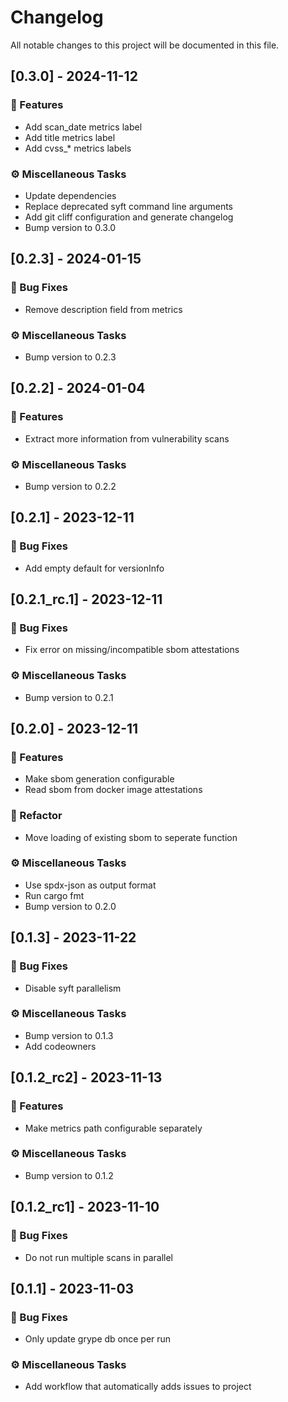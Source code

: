 # Changelog

All notable changes to this project will be documented in this file.

## [0.3.0] - 2024-11-12

### 🚀 Features

- Add scan_date metrics label
- Add title metrics label
- Add cvss_* metrics labels

### ⚙️ Miscellaneous Tasks

- Update dependencies
- Replace deprecated syft command line arguments
- Add git cliff configuration and generate changelog
- Bump version to 0.3.0

## [0.2.3] - 2024-01-15

### 🐛 Bug Fixes

- Remove description field from metrics

### ⚙️ Miscellaneous Tasks

- Bump version to 0.2.3

## [0.2.2] - 2024-01-04

### 🚀 Features

- Extract more information from vulnerability scans

### ⚙️ Miscellaneous Tasks

- Bump version to 0.2.2

## [0.2.1] - 2023-12-11

### 🐛 Bug Fixes

- Add empty default for versionInfo

## [0.2.1_rc.1] - 2023-12-11

### 🐛 Bug Fixes

- Fix error on missing/incompatible sbom attestations

### ⚙️ Miscellaneous Tasks

- Bump version to 0.2.1

## [0.2.0] - 2023-12-11

### 🚀 Features

- Make sbom generation configurable
- Read sbom from docker image attestations

### 🚜 Refactor

- Move loading of existing sbom to seperate function

### ⚙️ Miscellaneous Tasks

- Use spdx-json as output format
- Run cargo fmt
- Bump version to 0.2.0

## [0.1.3] - 2023-11-22

### 🐛 Bug Fixes

- Disable syft parallelism

### ⚙️ Miscellaneous Tasks

- Bump version to 0.1.3
- Add codeowners

## [0.1.2_rc2] - 2023-11-13

### 🚀 Features

- Make metrics path configurable separately

### ⚙️ Miscellaneous Tasks

- Bump version to 0.1.2

## [0.1.2_rc1] - 2023-11-10

### 🐛 Bug Fixes

- Do not run multiple scans in parallel

## [0.1.1] - 2023-11-03

### 🐛 Bug Fixes

- Only update grype db once per run

### ⚙️ Miscellaneous Tasks

- Add workflow that automatically adds issues to project

<!-- generated by git-cliff -->
